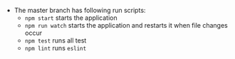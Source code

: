 - The master branch has following run scripts:
    - `npm start` starts the application
    - `npm run watch` starts the application and restarts it when file changes occur
    - `npm test` runs all test
    - `npm lint` runs `eslint`
